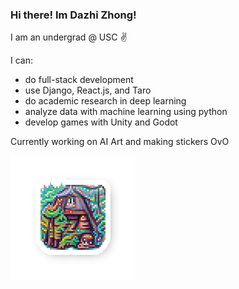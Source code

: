 ### Hi there! Im Dazhi Zhong! 

I am an undergrad @ USC ✌️

I can:

* do full-stack development
* use Django, React.js, and Taro
* do academic research in deep learning
* analyze data with machine learning using python 
* develop games with Unity and Godot


<!-- I love:

* learning new stuff
* programming/coding
* singing
* making art 
* my friends :) -->

Currently working on AI Art and making stickers OvO

<!-- <img src="Sticker_hut_v1.png" width="300" height="300"> -->

<img src="Sticker_hut_v1.png" width="200" height="200">


